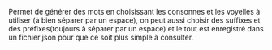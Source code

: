 Permet de générer des mots en choisissant les consonnes et les voyelles à utiliser (à bien séparer par un espace),
on peut aussi choisir des suffixes et des préfixes(toujours à séparer par un espace)
et le tout est enregistré dans un fichier json pour que ce soit plus simple à consulter.
